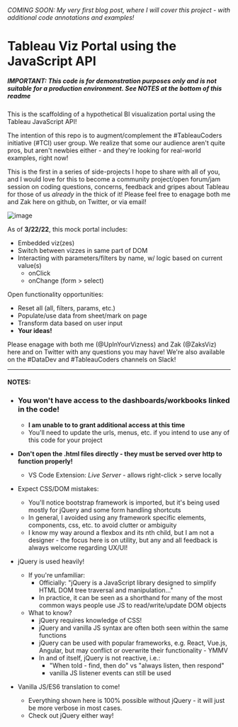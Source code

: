 ###### *COMING SOON: My very first blog post, where I will cover this project - with additional code annotations and examples!*

# Tableau Viz Portal using the JavaScript API
##### *IMPORTANT: This code is for demonstration purposes only and is not suitable for a production environment. See NOTES at the bottom of this readme*

This is the scaffolding of a hypothetical BI visualization portal using the Tableau JavaScript API!

The intention of this repo is to augment/complement the #TableauCoders initiative (#TCI) user group. We realize that some our audience aren't quite pros, but aren't newbies either - and they're looking for real-world examples, right now!

This is the first in a series of side-projects I hope to share with all of you, and I would love for this to become a community project/open forum/jam session on coding questions, concerns, feedback and gripes about Tableau for those of us *already* in the thick of it! Please feel free to enagage both me and Zak here on github, on Twitter, or via email!

![image](https://user-images.githubusercontent.com/67481849/159615201-f5a04ab8-59df-4266-8eff-4e75339415ab.png)


As of **3/22/22**, this mock portal includes:
- Embedded viz(zes)
- Switch between vizzes in same part of DOM
- Interacting with parameters/filters by name, w/ logic based on current value(s)
  - onClick
  - onChange (form > select)

Open functionality opportunities:
- Reset all (all, filters, params, etc.)
- Populate/use data from sheet/mark on page
- Transform data based on user input
- **Your ideas!**

Please enagage with both me (@UpInYourVizness) and Zak (@ZaksViz) here and on Twitter with any questions you may have! We're also available on the #DataDev and #TableauCoders channels on Slack!

-------------

#### NOTES:
- ### You won't have access to the dashboards/workbooks linked in the code! ###
  - **I am unable to to grant additional access at this time**
  - You'll need to update the urls, menus, etc. if you intend to use any of this code for your project
- **Don't open the .html files directly - they must be served over http to function properly!**
  - VS Code Extension: *Live Server* - allows right-click > serve locally
- Expect CSS/DOM mistakes:
  - You'll notice bootstrap framework is imported, but it's being used mostly for jQuery and some form handling shortcuts
  - In general, I avoided using any framework specific elements, components, css, etc. to avoid clutter or ambiguity
  - I know my way around a flexbox and its nth child, but I am not a designer - the focus here is on utility, but any and all feedback is always welcome regarding UX/UI!
  
- jQuery is used heavily!
  - If you're unfamiliar:
    - Officially: "jQuery is a JavaScript library designed to simplify HTML DOM tree traversal and manipulation..."
    - In practice, it can be seen as a shorthand for many of the most common ways people use JS to read/write/update DOM objects
  - What to know?
    - jQuery requires knowledge of CSS!
    - jQuery and vanilla JS syntax are often both seen within the same functions
    - jQuery can be used with popular frameworks, e.g. React, Vue.js, Angular, but may conflict or overwrite their functionality - YMMV
    - In and of itself, jQuery is not reactive, i.e.:
      - "When told - find, then do" vs "always listen, then respond"
      - vanilla JS listener events can still be used
      
- Vanilla JS/ES6 translation to come!
  - Everything shown here is 100% possible without jQuery - it will just be more verbose in most cases.
  - Check out jQuery either way!
